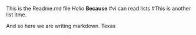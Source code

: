 This is the Readme.md file
*Hello* 
**Because**
#vi can read lists
#This is another list itme.

And so here we are writing markdown.
Texas
